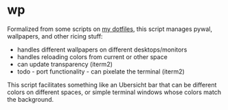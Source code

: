 # wp

Formalized from some scripts on [my dotfiles](https://github.com/amar1729/dotfiles), this script manages pywal, wallpapers, and other ricing stuff:
- handles different wallpapers on different desktops/monitors
- handles reloading colors from current or other space
- can update transparency (iterm2)
- todo - port functionality - can pixelate the terminal (iterm2)

This script facilitates something like an Ubersicht bar that can be different colors on different spaces, or simple terminal windows whose colors match the background.

